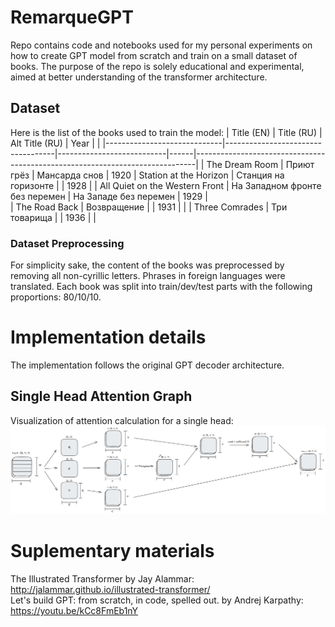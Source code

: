 # RemarqueGPT

Repo contains code and notebooks used for my personal experiments on how to create GPT model from scratch and train on a small dataset of books. The purpose of the repo is solely educational and experimental, aimed at better understanding of the transformer architecture.

## Dataset 
Here is the list of the books used to train the model:
| Title (EN)                  | Title (RU)                        | Alt Title (RU)            | Year |                                                                |
|-----------------------------|-----------------------------------|---------------------------|------|------------------------------------------------------------------------------|
| The Dream Room              | Приют грёз                        | Мансарда снов             | 1920 
| Station at the Horizon      | Станция на горизонте              |                           | 1928 | 
| All Quiet on the Western Front | На Западном фронте без перемен | На Западе без перемен     | 1929 |  
| The Road Back               | Возвращение                       |                           | 1931 |                                                                              |
| Three Comrades              | Три товарища                      |                           | 1936 |                                                                              |

### Dataset Preprocessing  
For simplicity sake, the content of the books was preprocessed by removing all non-cyrillic letters. Phrases in foreign languages were translated. Each book was split into train/dev/test parts with the following proportions: 80/10/10.

# Implementation details

The implementation follows the original GPT decoder architecture.

## Single Head Attention Graph

Visualization of attention calculation for a single head:
![Single Head Attention Graph](images/single_head_attention_graph.png "Single Head Attention Graph")

# Suplementary materials
The Illustrated Transformer by Jay Alammar: http://jalammar.github.io/illustrated-transformer/    
Let's build GPT: from scratch, in code, spelled out. by Andrej Karpathy: https://youtu.be/kCc8FmEb1nY